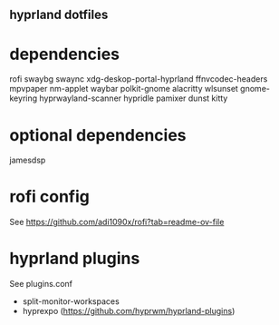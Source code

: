 ## hyprland dotfiles

# dependencies
rofi swaybg swaync xdg-deskop-portal-hyprland ffnvcodec-headers mpvpaper nm-applet waybar polkit-gnome alacritty wlsunset gnome-keyring hyprwayland-scanner hypridle pamixer dunst kitty

# optional dependencies
jamesdsp 

# rofi config
See https://github.com/adi1090x/rofi?tab=readme-ov-file

# hyprland plugins
See plugins.conf
- split-monitor-workspaces
- hyprexpo (https://github.com/hyprwm/hyprland-plugins)
